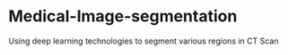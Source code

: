 # Medical-Image-segmentation
Using deep learning technologies to segment various regions in CT Scan
